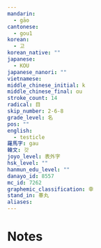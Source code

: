 ```yaml
---
mandarin:
  - gāo
cantonese:
  - gou1
korean:
  - 고
korean_native: ""
japanese:
  - KOU
japanese_nanori: ""
vietnamese:
middle_chinese_initial: k
middle_chinese_final: ɑu
stroke_count: 14
radical: 目
skip_number: 2-6-8
grade_level: 名
pos: ""
english:
  - testicle
羅馬字: gau
韓文: 갓
joyo_level: 表外字
hsk_level: ""
hanmun_edu_level: ""
danayo_id: 8557
mc_id: 7262
graphemic_classification: 幸
stand_in: 睾丸
aliases:
---
```


# Notes
